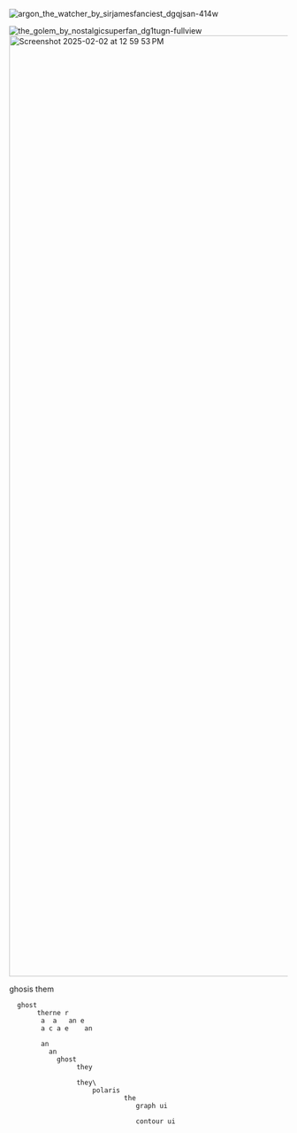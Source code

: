 ![argon_the_watcher_by_sirjamesfanciest_dgqjsan-414w](https://github.com/user-attachments/assets/6ce8f11a-4a97-44bf-aaf4-431e4c781cea)


![the_golem_by_nostalgicsuperfan_dg1tugn-fullview](https://github.com/user-attachments/assets/f2b82bd8-15f2-4262-94ef-2f689c426a37)
<img width="1701" alt="Screenshot 2025-02-02 at 12 59 53 PM" src="https://github.com/user-attachments/assets/3bdc4821-b9d4-4adc-9044-6ed3a080c846" />

ghosis
      them 

      ghost 
           therne r
            a  a   an e
            a c a e    an 

            an
              an 
                ghost 
                     they 

                     they\ 
                         polaris 
                                 the 
                                    graph ui 

                                    contour ui 
